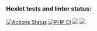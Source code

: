 ### Hexlet tests and linter status:
[![Actions Status](https://github.com/burko-ra/php-project-48/workflows/hexlet-check/badge.svg)](https://github.com/burko-ra/php-project-48/actions)
[![PHP CI](https://github.com/burko-ra/php-project-48/actions/workflows/workflow.yml/badge.svg)](https://github.com/burko-ra/php-project-48/actions/workflows/workflow.yml)
<a href="https://codeclimate.com/github/burko-ra/php-project-48/maintainability"><img src="https://api.codeclimate.com/v1/badges/bc6e9a51f6c1b10f0d3c/maintainability" /></a>
<a href="https://codeclimate.com/github/burko-ra/php-project-48/test_coverage"><img src="https://api.codeclimate.com/v1/badges/bc6e9a51f6c1b10f0d3c/test_coverage" /></a>
